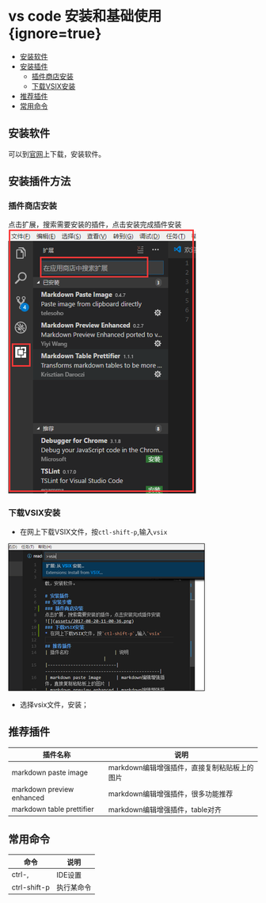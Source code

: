 # vs code 安装和基础使用 {ignore=true}


<!-- @import "[TOC]" {cmd="toc" depthFrom=1 depthTo=6 orderedList=false} -->
<!-- code_chunk_output -->

* [安装软件](#安装软件)
* [安装插件](#安装插件)
	* [插件商店安装](#插件商店安装)
	* [下载VSIX安装](#下载vsix安装)
* [推荐插件](#推荐插件)
* [常用命令](#常用命令)

<!-- /code_chunk_output -->


## 安装软件

可以到[官网](https://code.visualstudio.com/)上下载，安装软件。

## 安装插件方法

### 插件商店安装

点击扩展，搜索需要安装的插件，点击安装完成插件安装
![](assets/2017-08-20-11-00-36.png)

### 下载VSIX安装

* 在网上下载VSIX文件，按`ctl-shift-p`,输入`vsix`

![](assets/2017-08-21-21-15-50.png)

* 选择vsix文件，安装；

## 推荐插件

| 插件名称                  | 说明                                        |
|---------------------------|---------------------------------------------|
| markdown paste image      | markdown编辑增强插件，直接复制粘贴板上的图片 |
| markdown preview enhanced | markdown编辑增强插件，很多功能推荐           |
| markdown table prettifier | markdown编辑增强插件，table对齐              |

## 常用命令

| 命令         | 说明       |
|--------------|------------|
| ctrl-,       | IDE设置    |
| ctrl-shift-p | 执行某命令 |
